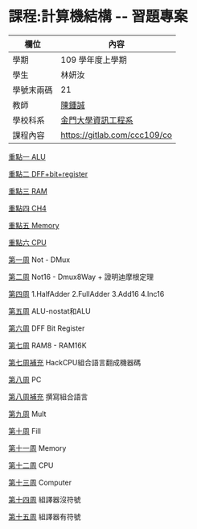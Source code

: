 # 課程:計算機結構 -- 習題專案

欄位 | 內容
-----|--------
學期 | 109 學年度上學期
學生 |  林妍汝
學號末兩碼 | 21
教師 | [陳鍾誠](https://www.nqu.edu.tw/educsie/index.php?act=blog&code=list&ids=4)
學校科系 | [金門大學資訊工程系](https://www.nqu.edu.tw/educsie/index.php)
課程內容 | https://gitlab.com/ccc109/co


[重點一 ALU](https://github.com/AIONLin/co109a/blob/master/HomeWork/W5%234.md)

[重點二 DFF+bit+register](https://github.com/AIONLin/co109a/blob/master/HomeWork/W6%235.md)

[重點三 RAM](https://github.com/AIONLin/co109a/blob/master/HomeWork/W7%236.md)

[重點四 CH4](https://github.com/AIONLin/co109a/blob/master/HomeWork/W9%238.md)

[重點五 Memory](https://github.com/AIONLin/co109a/blob/master/HomeWork/W11%2310.md)

[重點六 CPU](https://github.com/AIONLin/co109a/blob/master/HomeWork/W12%2311.md)


[第一周](https://github.com/AIONLin/co109a/blob/master/HomeWork/W1%231.md)
Not - DMux

[第二周](https://github.com/AIONLin/co109a/blob/master/HomeWork/W2%232.md)
Not16 - Dmux8Way + 證明迪摩根定理

[第四周](https://github.com/AIONLin/co109a/blob/master/HomeWork/W4%233.md)
1.HalfAdder 2.FullAdder 3.Add16 4.Inc16

[第五周](https://github.com/AIONLin/co109a/blob/master/HomeWork/W5%234.md)
ALU-nostat和ALU

[第六周](https://github.com/AIONLin/co109a/blob/master/HomeWork/W6%235.md)
DFF Bit Register

[第七周](https://github.com/AIONLin/co109a/blob/master/HomeWork/W7%236.md)
RAM8 - RAM16K

[第七周補充](https://github.com/AIONLin/HWPic/blob/master/HomeWorkPic/201029Week7HW2.jpg)
HackCPU組合語言翻成機器碼


[第八周](https://github.com/AIONLin/co109a/blob/master/HomeWork/W8%237.md)
PC

[第八周補充](https://github.com/AIONLin/HWPic/blob/master/HomeWorkPic/R0inc.jpg)
撰寫組合語言

[第九周](https://github.com/AIONLin/co109a/blob/master/HomeWork/W9%238.md)
Mult

[第十周](https://github.com/AIONLin/co109a/blob/master/HomeWork/W10%239.md)
Fill

[第十一周](https://github.com/AIONLin/co109a/blob/master/HomeWork/W11%2310.md)
Memory

[第十二周](https://github.com/AIONLin/co109a/blob/master/HomeWork/W12%2311.md)
CPU

[第十三周](https://github.com/AIONLin/co109a/blob/master/HomeWork/W13%2312.md)
Computer


[第十四周]()
組譯器沒符號



[第十五周]()
組譯器有符號

